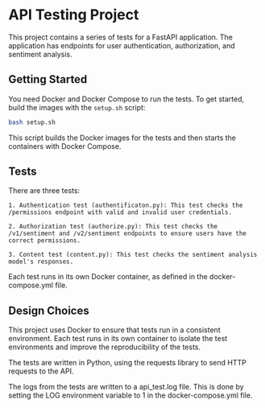 # API Testing Project

This project contains a series of tests for a FastAPI application. The application has endpoints for user authentication, authorization, and sentiment analysis.

## Getting Started

You need Docker and Docker Compose to run the tests. To get started, build the images with the `setup.sh` script:

```bash
bash setup.sh
```

This script builds the Docker images for the tests and then starts the containers with Docker Compose.

## Tests

There are three tests:

    1. Authentication test (authentificaton.py): This test checks the /permissions endpoint with valid and invalid user credentials.

    2. Authorization test (authorize.py): This test checks the /v1/sentiment and /v2/sentiment endpoints to ensure users have the correct permissions.

    3. Content test (content.py): This test checks the sentiment analysis model's responses.

Each test runs in its own Docker container, as defined in the docker-compose.yml file.

## Design Choices

This project uses Docker to ensure that tests run in a consistent environment. Each test runs in its own container to isolate the test environments and improve the reproducibility of the tests.

The tests are written in Python, using the requests library to send HTTP requests to the API.

The logs from the tests are written to a api_test.log file. This is done by setting the LOG environment variable to 1 in the docker-compose.yml file.

